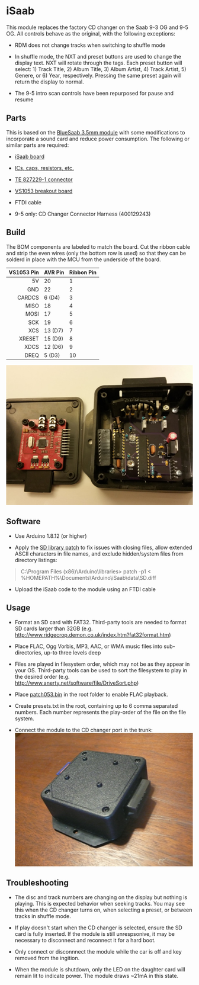 # iSaab
This module replaces the factory CD changer on the Saab 9-3 OG and 9-5 OG. All controls behave as the original, with the following exceptions:
* RDM does not change tracks when switching to shuffle mode

* In shuffle mode, the NXT and preset buttons are used to change the display text. NXT will rotate through the tags. Each preset button will select: 1) Track Title, 2) Album Title, 3) Album Artist, 4) Track Artist, 5) Genere, or 6) Year, respectively. Pressing the same preset again will return the display to normal.

* The 9-5 intro scan controls have been repurposed for pause and resume


## Parts

This is based on the [BlueSaab 3.5mm module](http://bluesaab.blogspot.com/2014/03/how-to-build-your-own-35mm-version-of.html) with some modifications to incorporate a sound card and reduce power consumption. The following or similar parts are required:

* [iSaab board](https://oshpark.com/shared_projects/YxlNUQUI)

* [ICs, caps, resistors, etc.](https://www.mouser.com/ProjectManager/ProjectDetail.aspx?AccessID=5A5DA965B5)

* [TE 827229-1 connector](https://www.connectorpeople.com/Connector/TYCO-AMP-TE_CONNECTIVITY/8/827229-1)

* [VS1053 breakout board](https://www.amazon.com/VS1053B-Arduino-Breakout-Real-time-Recording/dp/B07KNV2YTM)

* FTDI cable

* 9-5 only: CD Changer Connector Harness (400129243)


## Build

The BOM components are labeled to match the board. Cut the ribbon cable and strip the even wires (only the bottom row is used) so that they can be solderd in place with the MCU from the underside of the board.

| VS1053 Pin | AVR Pin | Ribbon Pin |
| ----------:|:------- | ---------- |
| 5V         | 20      | 1 |
| GND        | 22      | 2 |
| CARDCS     | 6 (D4)  | 3 |
| MISO       | 18      | 4 |
| MOSI       | 17      | 5 |
| SCK        | 19      | 6 |
| XCS        | 13 (D7) | 7 |
| XRESET     | 15 (D9) | 8 |
| XDCS       | 12 (D6) | 9 |
| DREQ       | 5  (D3) | 10 |

![inside](https://raw.githubusercontent.com/mcaldwelva/iSaab/master/data/inside.jpg)


## Software

* Use Arduino 1.8.12 (or higher)

* Apply the [SD library patch](https://raw.githubusercontent.com/mcaldwelva/iSaab/master/data/SD.diff) to fix issues with closing files, allow extended ASCII characters in file names, and exclude hidden/system files from directory listings:

> C:\Program Files (x86)\Arduino\libraries> patch -p1 < %HOMEPATH%\Documents\Arduino\iSaab\data\SD.diff

* Upload the iSaab code to the module using an FTDI cable


## Usage
* Format an SD card with FAT32. Third-party tools are needed to format SD cards larger than 32GB (e.g.
http://www.ridgecrop.demon.co.uk/index.htm?fat32format.htm)

* Place FLAC, Ogg Vorbis, MP3, AAC, or WMA music files into sub-directories, up-to three levels deep

* Files are played in filesystem order, which may not be as they appear in your OS. Third-party tools can be used to sort the filesystem to play in the desired order (e.g. http://www.anerty.net/software/file/DriveSort.php)

* Place [patch053.bin](https://raw.githubusercontent.com/mcaldwelva/iSaab/master/data/patch053.bin) in the root folder to enable FLAC playback.

* Create presets.txt in the root, containing up to 6 comma separated numbers. Each number represents the play-order of the file on the file system.

* Connect the module to the CD changer port in the trunk:
![back](https://raw.githubusercontent.com/mcaldwelva/iSaab/master/data/back.jpg)


## Troubleshooting
* The disc and track numbers are changing on the display but nothing is playing. This is expected behavior when seeking tracks. You may see this when the CD changer turns on, when selecting a preset, or between tracks in shuffle mode.

* If play doesn't start when the CD changer is selected, ensure the SD card is fully inserted. If the module is still unrespsonive, it may be necessary to disconnect and reconnect it for a hard boot.

* Only connect or disconnnect the module while the car is off and key removed from the ingition.

* When the module is shutdown, only the LED on the daughter card will remain lit to indicate power. The module draws ~21mA in this state.